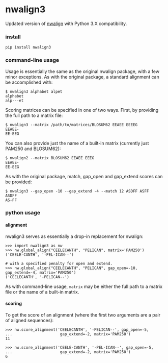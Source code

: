 # nwalign3  
  
Updated version of [nwalign](https://pypi.python.org/pypi/nwalign/?) with Python 3.X compatibility.  
  
### install  
`pip install nwalign3`  
  
### command-line usage  

Usage is essentially the same as the original nwalign package, with a few minor exceptions. As with the original package, a standard alignment can be accomplished with:  
```
$ nwalign3 alphabet alpet  
alphabet  
alp---et  
```  
  
Scoring matrices can be specified in one of two ways. First, by providing the full path to a matrix file:  
```
$ nwalign3 --matrix /path/to/matrices/BLOSUM62 EEAEE EEEEG  
EEAEE-  
EE-EEG  
```  
  
You can also provide just the name of a built-in matrix (currently just PAM250 and BLOSUM62):  
```
$ nwalign2 --matrix BLOSUM62 EEAEE EEEG
EEAEE-
EE-EEG  
```  
  
As with the original package, match, gap_open and gap_extend scores can be provided:  
```
$ nwalign3 --gap_open -10 --gap_extend -4 --match 12 ASDFF ASFF  
ASDFF  
AS-FF  
```  
  
### python usage  
  
#### alignment
  
nwalign3 serves as essentially a drop-in replacement for nwalign:  
```
>>> import nwalign3 as nw  
>>> nw.global_align("CEELECANTH", "PELICAN", matrix='PAM250')  
('CEELE-CANTH', '-PEL-ICAN--')  
  
# with a specified penalty for open and extend.  
>>> nw.global_align("CEELECANTH", "PELICAN", gap_open=-10, gap_extend=-4, matrix='PAM250')  
('CEELECANTH', '-PELICAN--')  
```  
  
As with command-line usage, `matrix` may be either the full path to a matrix file or the name of a built-in matrix.  
  
#### scoring  
  
To get the score of an alignment (where the first two arguments are a pair of aligned sequences):  
```
>>> nw.score_alignment('CEELECANTH', '-PELICAN--', gap_open=-5,  
...                     gap_extend=-2, matrix='PAM250')  
11  
  
>>> nw.score_alignment('CEELE-CANTH', '-PEL-ICAN--', gap_open=-5,  
...                     gap_extend=-2, matrix='PAM250')  
6  
```  
  